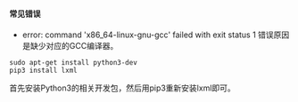 #### 常见错误
* error: command 'x86_64-linux-gnu-gcc' failed with exit status 1
错误原因是缺少对应的GCC编译器。
```
sudo apt-get install python3-dev
pip3 install lxml
```
首先安装Python3的相关开发包，然后用pip3重新安装lxml即可。